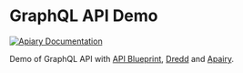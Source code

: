 # GraphQL API Demo

[![Apiary Documentation](https://img.shields.io/badge/Apiary-Documented-blue.svg)](http://docs.graphqlapi.apiary.io/#reference)

Demo of GraphQL API with [API Blueprint][], [Dredd][] and [Apairy][].

[API Blueprint]: https://apiblueprint.org/
[Dredd]: https://github.com/apiaryio/dredd
[Apairy]: https://apiary.io/

